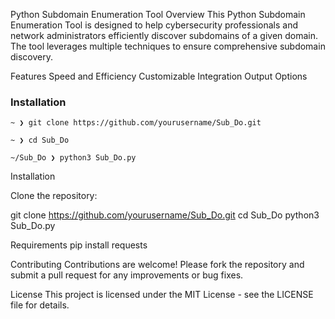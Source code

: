 Python Subdomain Enumeration Tool
Overview
This Python Subdomain Enumeration Tool is designed to help cybersecurity professionals and network administrators efficiently discover subdomains of a given domain. The tool leverages multiple techniques to ensure comprehensive subdomain discovery.

Features
Speed and Efficiency
Customizable
Integration
Output Options



### Installation

```
~ ❯ git clone https://github.com/yourusername/Sub_Do.git

~ ❯ cd Sub_Do

~/Sub_Do ❯ python3 Sub_Do.py

```


Installation

Clone the repository:


git clone https://github.com/yourusername/Sub_Do.git
cd Sub_Do
python3 Sub_Do.py


Requirements
pip install requests


Contributing
Contributions are welcome! Please fork the repository and submit a pull request for any improvements or bug fixes.

License
This project is licensed under the MIT License - see the LICENSE file for details.
